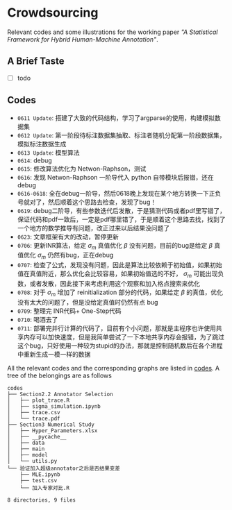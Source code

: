 # Crowdsourcing

Relevant codes and some illustrations for the working paper *"A Statistical Framework for Hybrid
Human-Machine Annotation"*.

## A Brief Taste

- [ ] todo

## Codes

- `0611 Update`: 搭建了大致的代码结构，学习了argparse的使用，构建模拟数据集
- `0612 Update`: 第一阶段待标注数据集抽取、标注者随机分配第一阶段数据集，模拟标注数据生成
- `0613 Update`: 模型算法
- `0614`: debug
- `0615`: 修改算法优化为 Netwon-Raphson，测试
- `0616`: 发现 Netwon-Raphson 一阶导代入 python 自带模块后报错，还在 debug
- `0616-0618`: 全在debug一阶导，然后0618晚上发现在某个地方转换一下正负号就对了，然后顺着这个思路去检查，发现了bug！
- `0619`: debug二阶导，有些参数迭代后发散，于是猜测代码或者pdf里写错了，保证代码和pdf一致后，一定是pdf哪里错了，于是顺着这个思路去找，找到了一个地方的数学推导有问题，改正过来以后结果没问题了
- `0623`: 文章框架有大的改动，暂停更新
- `0706`: 更新INR算法，给定 $\sigma_m$ 真值优化 $\beta$ 没有问题，目前的bug是给定 $\beta$ 真值优化 $\sigma_m$ 仍然有bug，正在debug
- `0707`: 检查了公式，发现没有问题，因此是算法比较依赖于初始值，如果初始值在真值附近，那么优化会比较容易，如果初始值选的不好， $\sigma_m$ 可能出现负数，或者发散，因此接下来考虑利用这个观察和加入格点搜索来优化
- `0708`: 对于 $\sigma_m$ 增加了 reinitialization 部分的代码，如果给定 $\beta$ 的真值，优化没有太大的问题了，但是没给定真值时仍然有点 bug
- `0709`: 整理完 INR代码+ One-Step代码
- `0710`: 喝酒去了
- `0711`: 部署完并行计算的代码了，目前有个小问题，那就是主程序也许使用共享内存可以加快速度，但是我简单尝试了一下本地共享内存会报错，为了跳过这个bug，只好使用一种较为stupid的办法，那就是控制随机数后在各个进程中重新生成一模一样的数据


All the relevant codes and the corresponding graphs are listed in [codes](./codes/). A tree of the belongings are as follows

```
codes
├── Section2.2 Annotator Selection
│   ├── plot_trace.R
│   ├── sigma_simulation.ipynb
│   ├── trace.csv
│   └── trace.pdf
├── Section3 Numerical Study
│   ├── Hyper_Parameters.xlsx
│   ├── __pycache__
│   ├── data
│   ├── main
│   ├── model
│   └── utils.py
└── 验证加入超级annotator之后是否结果变差
    ├── MLE.ipynb
    ├── test.csv
    └── 加入专家对比.R

8 directories, 9 files
```